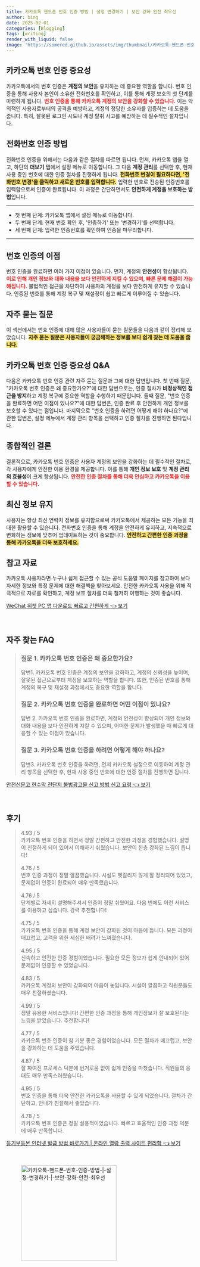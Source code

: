 ```yaml
---
title: 카카오톡 핸드폰 번호 인증 방법 | 설정 변경하기 | 보안 강화 안전 최우선
author: bing
date: 2025-02-01
categories: [Blogging]
tags: [writing]
render_with_liquid: false
image: 'https://somered.github.io/assets/img/thumbnail/카카오톡-핸드폰-번호-인증-방법-|-설정-변경하기-|-보안-강화-안전-최우선.webp'
---
```



<h2 id='카카오톡_번호_인증_중요성'>카카오톡 번호 인증 중요성</h2>

<p>카카오톡에서의 번호 인증은 <b>계정의 보안</b>을 유지하는 데 중요한 역할을 합니다. 번호 인증을 통해 사용자 본인이 소유한 전화번호를 확인하고, 이를 통해 계정 보호의 첫 단계를 마련하게 됩니다. <b><span style="color: #ee2323;">번호 인증을 통해 카카오톡 계정의 보안을 강화할 수 있습니다.</span></b> 이는 악의적인 사용자로부터의 공격을 예방하고, 계정의 정당한 소유자를 입증하는 데 도움을 줍니다. 특히, 잘못된 로그인 시도나 계정 탈취 사고를 예방하는 데 필수적인 절차입니다.</p>

<h2 id='전화번호_인증_방법'>전화번호 인증 방법</h2>

<p>전화번호 인증을 위해서는 다음과 같은 절차를 따르면 됩니다. 먼저, 카카오톡 앱을 열고, 하단의 <b>더보기</b> 탭에서 설정 메뉴로 이동합니다. 그 다음 <b>계정 관리</b>를 선택한 후, 현재 사용 중인 번호에 대한 인증 절차를 진행하게 됩니다. <b><span style="background-color: #ffe066;">전화번호 변경이 필요하다면, '전화번호 변경'을 클릭하고 새로운 번호를 입력합니다.</span></b> 입력한 번호로 전송된 인증번호를 입력함으로써 인증이 완료됩니다. 이 과정은 간단하면서도 <b>안전하게 계정을 보호하는 방법</b>입니다.</p>

<hr />

<ul>
    <li>첫 번째 단계: 카카오톡 앱에서 설정 메뉴로 이동합니다.</li>
    <li>두 번째 단계: 현재 번호 확인 후, '인증하기' 또는 '변경하기'를 선택합니다.</li>
    <li>세 번째 단계: 입력한 인증번호를 확인하여 인증을 마무리합니다.</li>
</ul>

<hr />

<h2 id='번호_인증의_이점'>번호 인증의 이점</h2>

<p>번호 인증을 완료하면 여러 가지 이점이 있습니다. 먼저, 계정의 <b>안전성</b>이 향상됩니다. <b><span style="color: #ee2323;">이로 인해 개인 정보와 대화 내용을 보다 안전하게 지킬 수 있으며, 빠른 문제 해결이 가능해집니다.</span></b> 불법적인 접근을 차단하여 사용자의 계정을 보다 안전하게 유지할 수 있습니다. 인증된 번호를 통해 계정 복구 및 재설정이 쉽고 빠르게 이루어질 수 있습니다.</p>

<h2 id='자주_묻는_질문'>자주 묻는 질문</h2>

<p>이 섹션에서는 번호 인증에 대해 많은 사용자들이 묻는 질문들을 다음과 같이 정리해 보았습니다. <b><span style="background-color: #ffe066;">자주 묻는 질문은 사용자들이 궁금해하는 정보를 보다 쉽게 찾는 데 도움을 줍니다.</span></b></p>

<h2 id='카카오톡_번호_인증_중요성_Q&A'>카카오톡 번호 인증 중요성 Q&A</h2>

<p>다음은 카카오톡 번호 인증 관련 자주 묻는 질문과 그에 대한 답변입니다. 첫 번째 질문, "카카오톡 번호 인증은 왜 중요한가요?"에 대한 답변으로는, 인증 절차가 <b>비정상적인 접근을 방지</b>하고 계정 복구에 중요한 역할을 수행하기 때문입니다. 둘째 질문, "번호 인증을 완료하면 어떤 이점이 있나요?"에 대한 답변은, 인증 완료 후 안전하게 개인 정보를 보호할 수 있다는 점입니다. 마지막으로 "번호 인증을 하려면 어떻게 해야 하나요?"에 관한 답변은, 설정 메뉴에서 계정 관리 항목을 선택하고 인증 절차를 진행하면 된다입니다.</p>

<h2 id='종합적인_결론'>종합적인 결론</h2>

<p>결론적으로, 카카오톡 번호 인증은 사용자 계정의 보안을 강화하는 데 필수적인 절차로, 각 사용자에게 안전한 이용 환경을 제공합니다. 이를 통해 <b>개인 정보 보호</b> 및 <b>계정 관리의 효율성</b>이 크게 향상됩니다. <b><span style="color: #ee2323;">안전한 인증 절차를 통해 더욱 안심하고 카카오톡을 이용할 수 있습니다.</span></b></p>

<h2 id='최신_정보_유지'>최신 정보 유지</h2>

<p>사용자는 항상 최신 연락처 정보를 유지함으로써 카카오톡에서 제공하는 모든 기능을 최대한 활용할 수 있습니다. 전화번호 인증을 통해 계정을 안전하게 유지하고, 지속적으로 변화하는 정보에 맞추어 업데이트하는 것이 중요합니다. <b><span style="background-color: #ffe066;">안전하고 간편한 인증 과정을 통해 카카오톡을 더욱 보호하세요.</span></b></p>

<h2 id='참고_자료'>참고 자료</h2>

<p>카카오톡 사용자라면 누구나 쉽게 접근할 수 있는 공식 도움말 페이지를 참고하여 보다 자세한 정보와 특정 문제에 대한 해결책을 찾아보세요. 안전한 카카오톡 사용을 위해 적극적으로 자료를 확인하고, 계정 보호 절차를 더욱 철저히 이행하는 것이 좋습니다.</p>


<p><a class="click-button" title="WeChat 위챗 PC 앱 다운로드 빠르고 간편하게" href="https://somered.github.io/posts/WeChat-%EC%9C%84%EC%B1%97-PC-%EC%95%B1-%EB%8B%A4%EC%9A%B4%EB%A1%9C%EB%93%9C-%EB%B9%A0%EB%A5%B4%EA%B3%A0-%EA%B0%84%ED%8E%B8%ED%95%98%EA%B2%8C/" rel="dofollow">WeChat 위챗 PC 앱 다운로드 빠르고 간편하게 👈 보기</a></p><br>
<h2 id='자주_찾는_FAQ'>자주 찾는 FAQ</h2>
<div itemscope="" itemtype="https://schema.org/FAQPage">
<blockquote>
<div itemscope="" itemprop="mainEntity" itemtype="https://schema.org/Question">
<h3 itemprop="name">질문 1. 카카오톡 번호 인증은 왜 중요한가요?</h3>
<div itemscope="" itemprop="acceptedAnswer" itemtype="https://schema.org/Answer">
<span itemprop="text">
<p>답변1. 카카오톡 번호 인증은 계정의 보안을 강화하고, 계정의 신뢰성을 높이며, 잘못된 접근으로부터 계정을 보호하는 역할을 합니다. 또한, 인증된 번호를 통해 계정의 복구 및 재설정 과정에서도 중요한 역할을 합니다.</p>
</span>
</div>
</div>
<div itemscope="" itemprop="mainEntity" itemtype="https://schema.org/Question">
<h3 itemprop="name">질문 2. 카카오톡 번호 인증을 완료하면 어떤 이점이 있나요?</h3>
<div itemscope="" itemprop="acceptedAnswer" itemtype="https://schema.org/Answer">
<span itemprop="text">
<p>답변 2. 카카오톡 번호 인증을 완료하면, 계정의 안전성이 향상되어 개인 정보와 대화 내용을 보다 안전하게 지킬 수 있으며, 어떠한 문제가 발생했을 때 빠르게 대응할 수 있는 이점이 있습니다.</p>
</span>
</div>
</div>
<div itemscope="" itemprop="mainEntity" itemtype="https://schema.org/Question">
<h3 itemprop="name">질문 3. 카카오톡 번호 인증을 하려면 어떻게 해야 하나요?</h3>
<div itemscope="" itemprop="acceptedAnswer" itemtype="https://schema.org/Answer">
<span itemprop="text">
<p>답변3. 카카오톡 번호 인증을 하려면, 먼저 카카오톡 설정으로 이동하여 계정 관리 항목을 선택한 후, 현재 사용 중인 번호에 대한 인증 절차를 진행하면 됩니다.</p>
</span>
</div>
</div>
</blockquote>
</div>
<p><a class="click-button" title="안전신문고 현수막 전단지 불법광고물 신고 방법 신고 요령" href="https://somered.github.io/posts/%EC%95%88%EC%A0%84%EC%8B%A0%EB%AC%B8%EA%B3%A0-%ED%98%84%EC%88%98%EB%A7%89-%EC%A0%84%EB%8B%A8%EC%A7%80-%EB%B6%88%EB%B2%95%EA%B4%91%EA%B3%A0%EB%AC%BC-%EC%8B%A0%EA%B3%A0-%EB%B0%A9%EB%B2%95-%EC%8B%A0%EA%B3%A0-%EC%9A%94%EB%A0%B9/" rel="dofollow">안전신문고 현수막 전단지 불법광고물 신고 방법 신고 요령 👈 보기</a></p><br>
<h2 id='후기'>후기</h2>
<div itemscope itemtype="https://schema.org/Product">
  <blockquote>
  <div itemprop="review" itemscope itemtype="https://schema.org/Review">
      <div itemprop="reviewRating" itemscope itemtype="https://schema.org/Rating"> <span itemprop="ratingValue">4.93</span> / <span itemprop="bestRating">5</span> </div>
      <span itemprop="reviewBody">카카오톡 번호 인증을 하면서 정말 간편하고 안전한 과정을 경험했습니다. 설명이 친절하게 되어 있어서 이해하기 쉬웠습니다. 보안이 한층 강화된 느낌이 듭니다!</span>
  </div>
  <br>
  <div itemprop="review" itemscope itemtype="https://schema.org/Review">
      <div itemprop="reviewRating" itemscope itemtype="https://schema.org/Rating"> <span itemprop="ratingValue">4.76</span> / <span itemprop="bestRating">5</span> </div>
      <span itemprop="reviewBody">번호 인증 과정이 정말 깔끔했습니다. 시설도 헷갈리지 않게 잘 정리되어 있었고, 문제없이 인증이 완료되어 매우 만족했습니다.</span>
  </div>
  <br>
  <div itemprop="review" itemscope itemtype="https://schema.org/Review">
      <div itemprop="reviewRating" itemscope itemtype="https://schema.org/Rating"> <span itemprop="ratingValue">4.76</span> / <span itemprop="bestRating">5</span> </div>
      <span itemprop="reviewBody">단계별로 자세히 설명해주셔서 인증이 정말 쉬웠어요. 다음 번에도 이런 서비스를 이용하고 싶습니다. 강력 추천합니다!</span>
  </div>
  <br>
  <div itemprop="review" itemscope itemtype="https://schema.org/Review">
      <div itemprop="reviewRating" itemscope itemtype="https://schema.org/Rating"> <span itemprop="ratingValue">4.75</span> / <span itemprop="bestRating">5</span> </div>
      <span itemprop="reviewBody">카카오톡 번호 인증을 통해 계정 보안이 강화된 것이 마음에 듭니다. 모든 과정이 매끄럽고, 고객을 위한 세심한 배려가 느껴졌습니다.</span>
  </div>
  <br>
  <div itemprop="review" itemscope itemtype="https://schema.org/Review">
      <div itemprop="reviewRating" itemscope itemtype="https://schema.org/Rating"> <span itemprop="ratingValue">4.95</span> / <span itemprop="bestRating">5</span> </div>
      <span itemprop="reviewBody">신속하고 안전한 인증 경험이었습니다. 필요한 모든 정보가 쉽게 안내되어 있어 문제없이 인증할 수 있었습니다.</span>
  </div>
  <br>
  <div itemprop="review" itemscope itemtype="https://schema.org/Review">
      <div itemprop="reviewRating" itemscope itemtype="https://schema.org/Rating"> <span itemprop="ratingValue">4.83</span> / <span itemprop="bestRating">5</span> </div>
      <span itemprop="reviewBody">카카오톡 계정의 보안이 강화되어 마음이 놓입니다. 시설이 깔끔하고 직원분들도 매우 친절하셨습니다.</span>
  </div>
  <br>
  <div itemprop="review" itemscope itemtype="https://schema.org/Review">
      <div itemprop="reviewRating" itemscope itemtype="https://schema.org/Rating"> <span itemprop="ratingValue">4.99</span> / <span itemprop="bestRating">5</span> </div>
      <span itemprop="reviewBody">정말 유용한 서비스입니다! 간편한 인증 과정을 통해 개인정보가 잘 보호된다는 느낌을 받았습니다. 추천합니다!</span>
  </div>
  <br>
  <div itemprop="review" itemscope itemtype="https://schema.org/Review">
      <div itemprop="reviewRating" itemscope itemtype="https://schema.org/Rating"> <span itemprop="ratingValue">4.77</span> / <span itemprop="bestRating">5</span> </div>
      <span itemprop="reviewBody">카카오톡 번호 인증이 참 기분 좋은 경험이었습니다. 모든 절차가 매끄럽고, 보안을 강화하는 데 도움을 주었습니다.</span>
  </div>
  <br>
  <div itemprop="review" itemscope itemtype="https://schema.org/Review">
      <div itemprop="reviewRating" itemscope itemtype="https://schema.org/Rating"> <span itemprop="ratingValue">4.87</span> / <span itemprop="bestRating">5</span> </div>
      <span itemprop="reviewBody">잘 짜여진 프로세스 덕분에 번거로움 없이 쉽게 인증을 마쳤습니다. 직원들의 응대도 매우 만족스러웠습니다.</span>
  </div>
  <br>
  <div itemprop="review" itemscope itemtype="https://schema.org/Review">
      <div itemprop="reviewRating" itemscope itemtype="https://schema.org/Rating"> <span itemprop="ratingValue">4.95</span> / <span itemprop="bestRating">5</span> </div>
      <span itemprop="reviewBody">번호 인증을 통해 더욱 안전한 카카오톡을 사용할 수 있게 되었습니다. 절차가 간단하고, 안내가 친절해서 좋았습니다.</span>
  </div>
  <br>
  <div itemprop="review" itemscope itemtype="https://schema.org/Review">
      <div itemprop="reviewRating" itemscope itemtype="https://schema.org/Rating"> <span itemprop="ratingValue">4.78</span> / <span itemprop="bestRating">5</span> </div>
      <span itemprop="reviewBody">카카오톡 번호 인증은 정말 실용적이었습니다. 빠르고 효율적인 인증 과정 덕분에 매우 만족합니다.</span>
  </div>
  </blockquote>
</div>
<p><a class="click-button" title="등기부등본 인터넷 발급 방법 바로가기 | 온라인 열람 출력 사이트 편리함" href="https://somered.github.io/posts/%EB%93%B1%EA%B8%B0%EB%B6%80%EB%93%B1%EB%B3%B8-%EC%9D%B8%ED%84%B0%EB%84%B7-%EB%B0%9C%EA%B8%89-%EB%B0%A9%EB%B2%95-%EB%B0%94%EB%A1%9C%EA%B0%80%EA%B8%B0-%EC%98%A8%EB%9D%BC%EC%9D%B8-%EC%97%B4%EB%9E%8C-%EC%B6%9C%EB%A0%A5-%EC%82%AC%EC%9D%B4%ED%8A%B8-%ED%8E%B8%EB%A6%AC%ED%95%A8/" rel="dofollow">등기부등본 인터넷 발급 방법 바로가기 | 온라인 열람 출력 사이트 편리함 👈 보기</a></p><br>
<figure class="image"><img src="https://somered.github.io/assets/img/thumbnail/카카오톡-핸드폰-번호-인증-방법-|-설정-변경하기-|-보안-강화-안전-최우선.webp" alt="카카오톡-핸드폰-번호-인증-방법-|-설정-변경하기-|-보안-강화-안전-최우선" width="256" height="256"></figure>